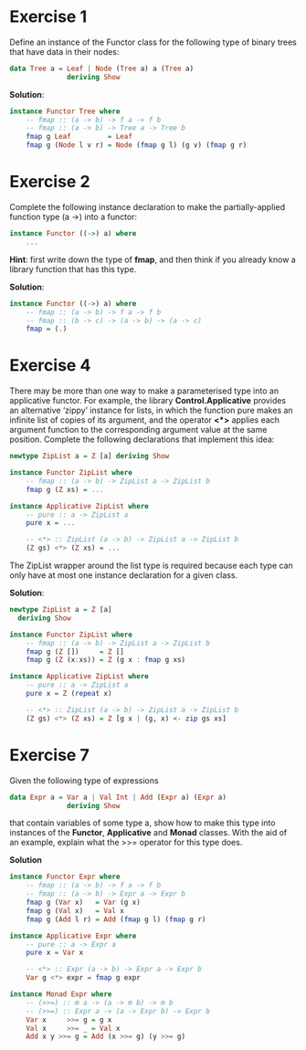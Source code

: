 # Exercise 1

Define an instance of the Functor class for the following type of binary trees that have data in their nodes:

```haskell
data Tree a = Leaf | Node (Tree a) a (Tree a)
              deriving Show
```

**Solution**:

```haskell
instance Functor Tree where
    -- fmap :: (a -> b) -> f a -> f b
    -- fmap :: (a -> b) -> Tree a -> Tree b
    fmap g Leaf         = Leaf
    fmap g (Node l v r) = Node (fmap g l) (g v) (fmap g r)
```

# Exercise 2

Complete the following instance declaration to make the partially-applied function type (a ->) into a functor:
```haskell
instance Functor ((->) a) where
    ...
```

**Hint**: first write down the type of **fmap**, and then think if you already know a library function that has this type.

**Solution**:

```haskell
instance Functor ((->) a) where
    -- fmap :: (a -> b) -> f a -> f b
    -- fmap :: (b -> c) -> (a -> b) -> (a -> c)
    fmap = (.)
```

# Exercise 4

There may be more than one way to make a parameterised type into an applicative functor. For example, the library **Control.Applicative** provides an alternative ‘zippy’ instance for lists, in which the function pure makes an infinite list of copies of its argument, and the operator **<*>** applies each
argument function to the corresponding argument value at the same position. Complete the following declarations that implement this idea:

```haskell
newtype ZipList a = Z [a] deriving Show

instance Functor ZipList where
    -- fmap :: (a -> b) -> ZipList a -> ZipList b
    fmap g (Z xs) = ...

instance Applicative ZipList where
    -- pure :: a -> ZipList a
    pure x = ...

    -- <*> :: ZipList (a -> b) -> ZipList a -> ZipList b
    (Z gs) <*> (Z xs) = ...
```

The ZipList wrapper around the list type is required because each type can only have at most one instance declaration for a given class.

**Solution**:

```haskell
newtype ZipList a = Z [a] 
  deriving Show

instance Functor ZipList where
    -- fmap :: (a -> b) -> ZipList a -> ZipList b
    fmap g (Z [])     = Z []
    fmap g (Z (x:xs)) = Z (g x : fmap g xs)

instance Applicative ZipList where
    -- pure :: a -> ZipList a
    pure x = Z (repeat x)

    -- <*> :: ZipList (a -> b) -> ZipList a -> ZipList b
    (Z gs) <*> (Z xs) = Z [g x | (g, x) <- zip gs xs]
```

# Exercise 7

Given the following type of expressions
```haskell
data Expr a = Var a | Val Int | Add (Expr a) (Expr a)
              deriving Show
```
that contain variables of some type a, show how to make this type into instances of the **Functor**, **Applicative** and **Monad** classes. With the aid of an
example, explain what the >>= operator for this type does.

**Solution**

```haskell
instance Functor Expr where
    -- fmap :: (a -> b) -> f a -> f b
    -- fmap :: (a -> b) -> Expr a -> Expr b
    fmap g (Var x)   = Var (g x)
    fmap g (Val x)   = Val x
    fmap g (Add l r) = Add (fmap g l) (fmap g r)

instance Applicative Expr where
    -- pure :: a -> Expr a
    pure x = Var x

    -- <*> :: Expr (a -> b) -> Expr a -> Expr b
    Var g <*> expr = fmap g expr

instance Monad Expr where
    -- (>>=) :: m a -> (a -> m b) -> m b
    -- (>>=) :: Expr a -> (a -> Expr b) -> Expr b
    Var x     >>= g = g x
    Val x     >>= _ = Val x
    Add x y >>= g = Add (x >>= g) (y >>= g)
```

